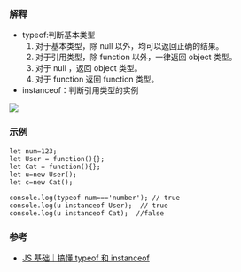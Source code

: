 
### 解释
- typeof:判断基本类型
    1. 对于基本类型，除 null 以外，均可以返回正确的结果。
    2. 对于引用类型，除 function 以外，一律返回 object 类型。
    3. 对于 null ，返回 object 类型。
    4. 对于 function 返回 function 类型。
- instanceof：判断引用类型的实例

![](https://raw.githubusercontent.com/chenfengyanyu/my-web-accumulation/master/images/typeof/proto.jpeg)

### 示例
```
let num=123;
let User = function(){};
let Cat = function(){};
let u=new User();
let c=new Cat();

console.log(typeof num==='number'); // true
console.log(u instanceof User);  // true
console.log(u instanceof Cat);  //false
```

### 参考
- [JS 基础｜搞懂 typeof 和 instanceof](http://jartto.wang/2019/01/17/js-typeof/)